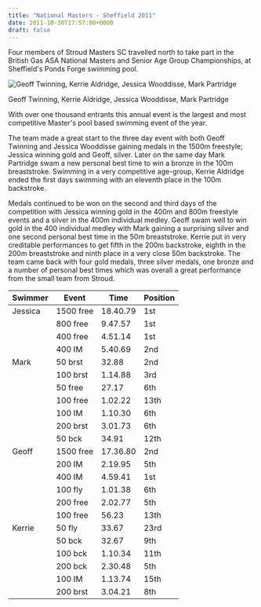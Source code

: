 ```yaml
---
title: "National Masters - Sheffield 2011"
date: 2011-10-30T17:57:00+0000
draft: false
---
```

Four members of Stroud Masters SC travelled north to take part in the British Gas ASA National Masters and Senior Age Group Championships, at Sheffield's Ponds Forge swimming pool.

![Geoff Twinning, Kerrie Aldridge, Jessica Wooddisse, Mark Partridge](/images/2015/01/nationalssheffield2010.jpg)

 Geoff Twinning, Kerrie Aldridge, Jessica Wooddisse, Mark Partridge

With over one thousand entrants this annual event is the largest and most competitive Master's pool based swimming event of the year.

The team made a great start to the three day event with both Geoff Twinning and Jessica Wooddisse gaining medals in the 1500m freestyle; Jessica winning gold and Geoff, silver. Later on the same day Mark Partridge swam a new personal best time to win a bronze in the 100m breaststroke. Swimming in a very competitive age-group, Kerrie Aldridge ended the first days swimming with an eleventh place in the 100m backstroke.

Medals continued to be won on the second and third days of the competition with Jessica winning gold in the 400m and 800m freestyle events and a silver in the 400m individual medley. Geoff swam well to win gold in the 400 individual medley with Mark gaining a surprising silver and one second personal best time in the 50m breaststroke. Kerrie put in very creditable performances to get fifth in the 200m backstroke, eighth in the 200m breaststroke and ninth place in a very close 50m backstroke.
The team came back with four gold medals, three silver medals, one bronze and a number of personal best times which was overall a great performance from the small team from Stroud.

| Swimmer | Event | Time | Position |
|---|---|---|---|
| Jessica  |1500 free |18.40.79 |1st |
| |800 free |9.47.57 |1st |
| |400 free |4.51.14 |1st |
| |400 IM |5.40.69 |2nd |
| Mark |50 brst |32.88 |2nd |
| |100 brst |1.14.88 |3rd |
| |50 free |27.17 |6th |
| |100 free |1.02.22 |13th |
| |100 IM |1.10.30 |6th |
| |200 brst |3.01.73 |6th |
| |50 bck |34.91 |12th |
| Geoff |1500 free |17.36.80 |2nd |
| |200 IM |2.19.95 |5th |
| |400 IM |4.59.41 |1st |
| |100 fly |1.01.38 |6th |
| |200 free |2.02.77 |5th |
| |100 free |56.23 |13th |
| Kerrie |50 fly |33.67 |23rd |
| |50 bck |32.67 |9th |
| |100 bck |1.10.34 |11th |
| |200 bck |2.30.48 |5th |
| |100 IM |1.13.74 |15th |
| |200 brst |3.04.21 |8th |
